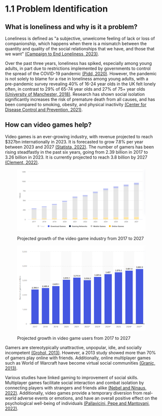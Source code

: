 # 1.1 Problem Identification

## What is loneliness and why is it a problem?

Loneliness is defined as "a subjective, unwelcome feeling of lack or loss of companionship, which happens when there is a mismatch between the quantity and quality of the social relationships that we have, and those that we want" [(Campaign to End Loneliness, 2023)](https://www.campaigntoendloneliness.org/facts-and-statistics/).

Over the past three years, loneliness has spiked, especially among young adults, in part due to restrictions implemented by governments to control the spread of the COVID-19 pandemic [(Pidd, 2020)](https://www.theguardian.com/society/2020/jun/08/study-finds-half-of-16--to-24-year-olds-hit-by-lockdown-loneliness). However, the pandemic is not solely to blame for a rise in loneliness among young adults, with a pre-pandemic survey revealing 40% of 16-24 year olds in the UK felt lonely often, in contrast to 29% of 65-74 year olds and 27% of 75+ year olds [(University of Manchester, 2018)](https://www.manchester.ac.uk/discover/news/loneliest-age-group/). Research has shown social isolation significantly increases the risk of premature death from all causes, and has been compared to smoking, obesity, and physical inactivity [(Center for Disease Control and Prevention, 2021)](https://www.cdc.gov/aging/publications/features/lonely-older-adults.html).

## How can video games help?

Video games is an ever-growing industry, with revenue projected to reach $327bn internationally in 2023. It is forecasted to grow 7.8% per year between 2023 and 2027 [(Statista, 2022)](https://www.statista.com/outlook/dmo/digital-media/video-games/worldwide). The number of gamers has been rising steadfastly in the past six years, going from 2.39 billion in 2017 to 3.26 billion in 2023. It is currently projected to reach 3.8 billion by 2027 [(Clement, 2022)](https://www.statista.com/statistics/748044/number-video-gamers-world/).

<figure><img src="../.gitbook/assets/image (1) (1) (1) (1) (1) (1) (1) (1) (1) (1) (1) (1) (1) (1) (1) (1).png" alt=""><figcaption><p>Projected growth of the video game industry from 2017 to 2027</p></figcaption></figure>

<figure><img src="../.gitbook/assets/image (9) (1) (1).png" alt=""><figcaption><p>Projected growth in video game users from 2017 to 2027</p></figcaption></figure>

Gamers are stereotypically unattractive, unpopular, idle, and socially incompetent [(Grohol, 2013)](https://psychcentral.com/blog/gamer-stereotypes-just-arent-true). However, a 2013 study showed more than 70% of gamers play online with friends. Additionally, online multiplayer games such as World of Warcraft have become virtual social communities [(Granic, 2013)](https://www.apa.org/news/press/releases/2013/11/video-games).

Various studies have linked gaming to improvement of social skills. Multiplayer games facilitate social interaction and combat isolation by connecting players with strangers and friends alike [(Nebel and Ninaus, 2022)](https://www.ncbi.nlm.nih.gov/pmc/articles/PMC8873111/). Additionally, video games provide a temporary diversion from real-world adverse events or emotions, and have an overall positive effect on the psychological well-being of individuals [(Pallavicini, Pepe and Mantovani, 2022)](https://www.researchgate.net/publication/360974058\_The\_Effects\_of\_Playing\_Video\_Games\_on\_Stress\_Anxiety\_Depression\_Loneliness\_and\_Gaming\_Disorder\_During\_the\_Early\_Stages\_of\_the\_COVID-19\_Pandemic\_PRISMA\_Systematic\_Review).
